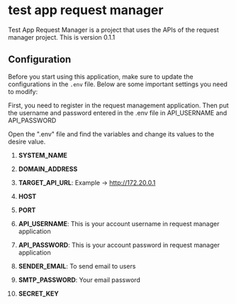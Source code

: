# test app request manager 
Test App Request Manager is a project that uses the APIs of the request manager project.
This is version 0.1.1


## Configuration
Before you start using this application, make sure to update the configurations in the `.env` file. Below are some important settings you need to modify:

First, you need to register in the request management application. Then put the username and password entered in the .env file in API_USERNAME and API_PASSWORD

Open the ".env" file and find the variables and change its values to the desire value.

1. **SYSTEM_NAME**
    
2. **DOMAIN_ADDRESS**

4. **TARGET_API_URL**:
    Example -> http://172.20.0.1

5. **HOST**

6. **PORT**

7. **API_USERNAME**:
    This is your account username in request manager application

8. **API_PASSWORD**:
    This is your account password in request manager application

9. **SENDER_EMAIL**:
    To send email to users

10. **SMTP_PASSWORD**:
    Your email password

11. **SECRET_KEY**